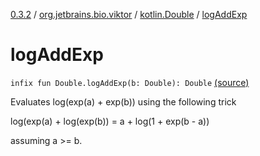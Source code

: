 [0.3.2](../../index.md) / [org.jetbrains.bio.viktor](../index.md) / [kotlin.Double](index.md) / [logAddExp](.)

# logAddExp

`infix fun Double.logAddExp(b: Double): Double` [(source)](https://github.com/JetBrains-Research/viktor/blob/0.3.2/src/main/kotlin/org/jetbrains/bio/viktor/MoreMath.kt#L12)

Evaluates log(exp(a) + exp(b)) using the following trick

log(exp(a) + log(exp(b)) = a + log(1 + exp(b - a))

assuming a &gt;= b.

